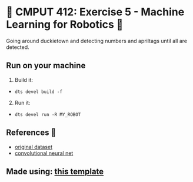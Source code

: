 # 🤖 CMPUT 412: Exercise 5 - Machine Learning for Robotics 🤖

Going around duckietown and detecting numbers and apriltags until all are detected.

## Run on your machine

1. Build it:
  * ```shell 
    dts devel build -f 
    ```   
2. Run it:
  * ```shell 
    dts devel run -R MY_ROBOT
    ```   

## References 🫡
- [original dataset](https://github.com/Aizuko/duckietown/tree/main/lab5/pytorch)
- [convolutional neural net](https://medium.com/@nutanbhogendrasharma/pytorch-convolutional-neural-network-with-mnist-dataset-4e8a4265e118)

## Made using: [this template](https://github.com/duckietown/template-ros)
